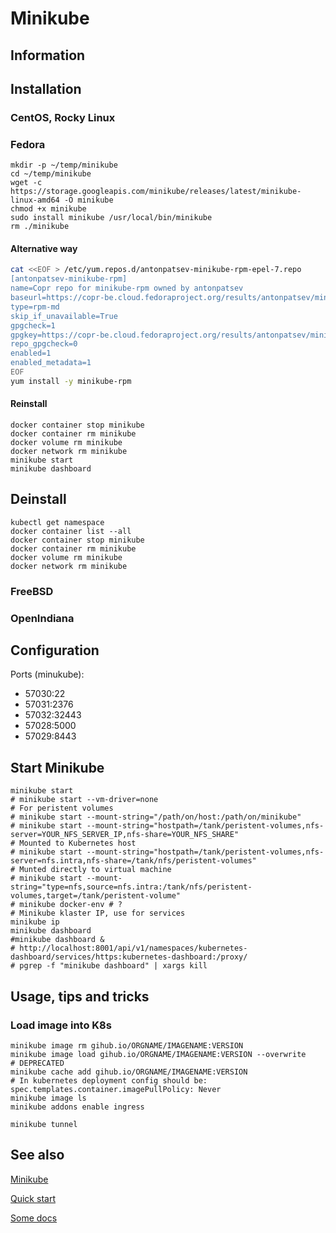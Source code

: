 # Minikube

## Information

## Installation

### CentOS, Rocky Linux

### Fedora

```shell
mkdir -p ~/temp/minikube
cd ~/temp/minikube
wget -c https://storage.googleapis.com/minikube/releases/latest/minikube-linux-amd64 -O minikube
chmod +x minikube
sudo install minikube /usr/local/bin/minikube
rm ./minikube
```

#### Alternative way

```sh
cat <<EOF > /etc/yum.repos.d/antonpatsev-minikube-rpm-epel-7.repo
[antonpatsev-minikube-rpm]
name=Copr repo for minikube-rpm owned by antonpatsev
baseurl=https://copr-be.cloud.fedoraproject.org/results/antonpatsev/minikube-rpm/epel-7-$basearch/
type=rpm-md
skip_if_unavailable=True
gpgcheck=1
gpgkey=https://copr-be.cloud.fedoraproject.org/results/antonpatsev/minikube-rpm/pubkey.gpg
repo_gpgcheck=0
enabled=1
enabled_metadata=1
EOF
yum install -y minikube-rpm
```

#### Reinstall

```shell
docker container stop minikube
docker container rm minikube
docker volume rm minikube
docker network rm minikube
minikube start
minikube dashboard
```

## Deinstall

```shell
kubectl get namespace
docker container list --all
docker container stop minikube
docker container rm minikube
docker volume rm minikube
docker network rm minikube
```

### FreeBSD

### OpenIndiana

## Configuration

Ports (minukube):

* 57030:22
* 57031:2376
* 57032:32443
* 57028:5000
* 57029:8443

## Start Minikube

```shell
minikube start
# minikube start --vm-driver=none
# For peristent volumes
# minikube start --mount-string="/path/on/host:/path/on/minikube"
# minikube start --mount-string="hostpath=/tank/peristent-volumes,nfs-server=YOUR_NFS_SERVER_IP,nfs-share=YOUR_NFS_SHARE"
# Mounted to Kubernetes host
# minikube start --mount-string="hostpath=/tank/peristent-volumes,nfs-server=nfs.intra,nfs-share=/tank/nfs/peristent-volumes"
# Munted directly to virtual machine
# minikube start --mount-string="type=nfs,source=nfs.intra:/tank/nfs/peristent-volumes,target=/tank/peristent-volume"
# minikube docker-env # ?
# Minikube klaster IP, use for services
minikube ip
minikube dashboard
#minikube dashboard &
# http://localhost:8001/api/v1/namespaces/kubernetes-dashboard/services/https:kubernetes-dashboard:/proxy/
# pgrep -f "minikube dashboard" | xargs kill
```

## Usage, tips and tricks

### Load image into K8s

```shell
minikube image rm gihub.io/ORGNAME/IMAGENAME:VERSION
minikube image load gihub.io/ORGNAME/IMAGENAME:VERSION --overwrite
# DEPRECATED
minikube cache add gihub.io/ORGNAME/IMAGENAME:VERSION
# In kubernetes deployment config should be: spec.templates.container.imagePullPolicy: Never
minikube image ls
minikube addons enable ingress

minikube tunnel
```

## See also

[Minikube](https://minikube.sigs.k8s.io)

[Quick start](https://minikube.sigs.k8s.io/docs/start/)

[Some docs](https://minikube.sigs.k8s.io/docs/)
